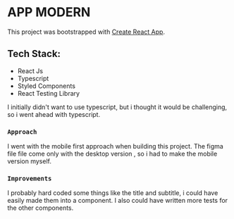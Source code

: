 # APP MODERN

This project was bootstrapped with [Create React App](https://github.com/facebook/create-react-app).

## Tech Stack:
* React Js
* Typescript
* Styled Components
* React Testing Library


I initially didn't want to use typescript, but i thought it would be challenging, so i went ahead with typescript.


### `Approach`
I went with the mobile first approach when building this project. The figma file file come only with the
desktop version , so i had to make the mobile version myself.


### `Improvements`
I probably hard coded some things like the title and subtitle, i could have easily made them into a component.
I also could have written more tests for the other components.



